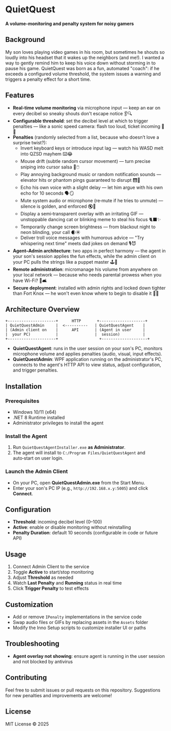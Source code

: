 # QuietQuest

**A volume-monitoring and penalty system for noisy gamers**

## Background

My son loves playing video games in his room, but sometimes he shouts so loudly into his headset that it wakes up the neighbors (and me!). I wanted a way to gently remind him to keep his voice down without storming in to pause his game. QuietQuest was born as a fun, automated "coach": if he exceeds a configured volume threshold, the system issues a warning and triggers a penalty effect for a short time.

## Features

- **Real‑time volume monitoring** via microphone input — keep an ear on every decibel so sneaky shouts don't escape notice 👂🔍
- **Configurable threshold**: set the decibel level at which to trigger penalties — like a sonic speed camera: flash too loud, ticket incoming 🚨🎶
- **Penalties** (randomly selected from a list, because who doesn’t love a surprise twist?):
  - Invert keyboard keys or introduce input lag — watch his WASD melt into QZSD mayhem ⌨️😂
  - Mouse drift (subtle random cursor movement) — turn precise sniping into cursor salsa 💃🖱️
  - Play annoying background music or random notification sounds — elevator hits or phantom pings guaranteed to disrupt 🛗📳
  - Echo his own voice with a slight delay — let him argue with his own echo for 10 seconds 🗣️🪞
  - Mute system audio or microphone (re‑mute if he tries to unmute) — silence is golden, and enforced 🔇🥇
  - Display a semi‑transparent overlay with an irritating GIF — unstoppable dancing cat or blinking meme to steal his focus 🐈‍⬛✨
  - Temporarily change screen brightness — from blackout night to neon blinding, your call 🌒☀️
  - Deliver troll voice messages with humorous advice — "Try whispering next time" meets dad jokes on demand 🎙️😈
- **Agent–Admin architecture**: two apps in perfect harmony — the agent in your son's session applies the fun effects, while the admin client on your PC pulls the strings like a puppet master 🕹️👔
- **Remote administration**: micromanage his volume from anywhere on your local network — because who needs parental prowess when you have Wi-Fi? 📶🛋️
- **Secure deployment**: installed with admin rights and locked down tighter than Fort Knox — he won't even know where to begin to disable it 🔐🏰

## Architecture Overview

```
+---------------------+      HTTP       +--------------------+
| QuietQuestAdmin     |  <----------   | QuietQuestAgent    |
| (Admin client on    |      API       | (Agent in user     |
|  your PC)           |                |  session)          |
+---------------------+                  +--------------------+
```

- **QuietQuestAgent**: runs in the user session on your son's PC, monitors microphone volume and applies penalties (audio, visual, input effects).
- **QuietQuestAdmin**: WPF application running on the administrator's PC, connects to the agent's HTTP API to view status, adjust configuration, and trigger penalties.

## Installation

### Prerequisites

- Windows 10/11 (x64)
- .NET 8 Runtime installed
- Administrator privileges to install the agent

### Install the Agent

1. Run `QuietQuestAgentInstaller.exe` **as Administrator**.
2. The agent will install to `C:/Program Files/QuietQuestAgent` and auto‑start on user login.

### Launch the Admin Client

- On your PC, open **QuietQuestAdmin.exe** from the Start Menu.
- Enter your son's PC IP (e.g., `http://192.168.x.y:5005`) and click **Connect**.

## Configuration

- **Threshold**: incoming decibel level (0–100)
- **Active**: enable or disable monitoring without reinstalling
- **Penalty Duration**: default 10 seconds (configurable in code or future API)

## Usage

1. Connect Admin Client to the service
2. Toggle **Active** to start/stop monitoring
3. Adjust **Threshold** as needed
4. Watch **Last Penalty** and **Running** status in real time
5. Click **Trigger Penalty** to test effects

## Customization

- Add or remove `IPenalty` implementations in the service code
- Swap audio files or GIFs by replacing assets in the `Assets` folder
- Modify the Inno Setup scripts to customize installer UI or paths

## Troubleshooting

- **Agent overlay not showing**: ensure agent is running in the user session and not blocked by antivirus

## Contributing

Feel free to submit issues or pull requests on this repository. Suggestions for new penalties and improvements are welcome!

## License

MIT License © 2025  

